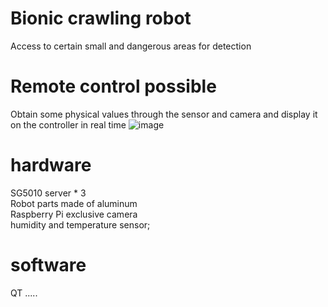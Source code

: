 # Bionic crawling robot
Access to certain small and dangerous areas for detection  
# Remote control possible
Obtain some physical values through the sensor and camera and display it on the controller in real time
![image](https://github.com/team5-project/robot/blob/master/document/projectdesign.JPG?raw=true)
# hardware
SG5010 server * 3  
Robot parts made of aluminum  
Raspberry Pi exclusive camera  
humidity and temperature sensor;
# software 
QT
.....
